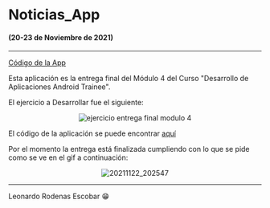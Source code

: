 # Noticias_App
#### (20-23 de Noviembre de 2021)
---

[Código de la App](https://github.com/Leonardo-Rodenas/Noticias_App) 

Esta aplicación es la entrega final del Módulo 4 del Curso "Desarrollo de Aplicaciones Android Trainee".

El ejercicio a Desarrollar fue el siguiente:

<center>

![ejercicio entrega final modulo 4](https://i.imgur.com/Ekakza1.png)

</center>

El código de la aplicación se puede encontrar [aquí](https://github.com/Leonardo-Rodenas/Noticias_App)

Por el momento la entrega está finalizada cumpliendo con lo que se pide como se ve en el gif a continuación:

<center>

![20211122_202547](https://i.imgur.com/iVQWdRA.gif)

</center>

---

Leonardo Rodenas Escobar :grin:
